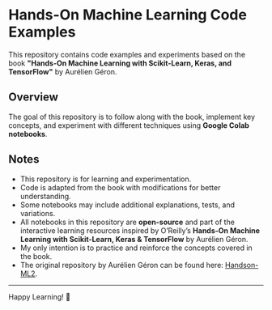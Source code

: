 # Hands-On Machine Learning Code Examples

This repository contains code examples and experiments based on the book **"Hands-On Machine Learning with Scikit-Learn, Keras, and TensorFlow"** by Aurélien Géron.

## Overview

The goal of this repository is to follow along with the book, implement key concepts, and experiment with different techniques using **Google Colab notebooks**.

## Notes

- This repository is for learning and experimentation.
- Code is adapted from the book with modifications for better understanding.
- Some notebooks may include additional explanations, tests, and variations.
- All notebooks in this repository are **open-source** and part of the interactive learning resources inspired by O’Reilly’s **Hands-On Machine Learning with Scikit-Learn, Keras & TensorFlow** by Aurélien Géron.
- My only intention is to practice and reinforce the concepts covered in the book.
- The original repository by Aurélien Géron can be found here: [Handson-ML2](https://github.com/ageron/handson-ml2).

---
Happy Learning! 🚀

